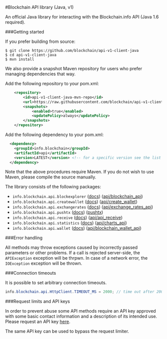 #Blockchain API library (Java, v1)

An official Java library for interacting with the Blockchain.info API (Java 1.6 required).

###Getting started

If you prefer building from source:

```
$ git clone https://github.com/blockchain/api-v1-client-java
$ cd api-v1-client-java
$ mvn install
```

We also provide a snapshot Maven repository for users who prefer managing dependencies that way.

Add the following repository to your pom.xml:
```xml
    <repository>
        <id>api-v1-client-java-mvn-repo</id>
        <url>https://raw.githubusercontent.com/blockchain/api-v1-client-java/mvn-repo/</url>
        <snapshots>
            <enabled>true</enabled>
            <updatePolicy>always</updatePolicy>
        </snapshots>
    </repository>
```

Add the following dependency to your pom.xml:
```xml
  <dependency>
  	<groupId>info.blockchain</groupId>
  	<artifactId>api</artifactId>
  	<version>LATEST</version> <!-- for a specific version see the list of tags -->
  </dependency>
```

Note that the above procedures require Maven. If you do not wish to use Maven, please compile the source manually.

The library consists of the following packages:

* `info.blockchain.api.blockexplorer` ([docs](docs/blockexplorer.md)) ([api/blockchain_api][api1])
* `info.blockchain.api.createwallet` ([docs](docs/createwallet.md)) ([api/create_wallet][api2])
* `info.blockchain.api.exchangerates` ([docs](docs/exchangerates.md)) ([api/exchange\_rates\_api][api3])
* `info.blockchain.api.pushtx` ([docs](docs/pushtx.md)) ([pushtx][api7])
* `info.blockchain.api.receive` ([docs](docs/receive.md)) ([api/api_receive][api4])
* `info.blockchain.api.statistics` ([docs](docs/statistics.md)) ([api/charts_api][api5])
* `info.blockchain.api.wallet` ([docs](docs/wallet.md)) ([api/blockchain\_wallet\_api][api6])

###Error handling

All methods may throw exceptions caused by incorrectly passed parameters or other problems. If a call is rejected server-side, the `APIException` exception will be thrpwn. In case of a network error, the `IOException` exception will be thrown.

###Connection timeouts

It is possible to set arbitrary connection timeouts.

```java
info.blockchain.api.HttpClient.TIMEOUT_MS = 2000; // time out after 2000 milliseconds
```

###Request limits and API keys

In order to prevent abuse some API methods require an API key approved with some basic contact information and a description of its intended use. Please request an API key [here](https://blockchain.info/api/api_create_code).

The same API key can be used to bypass the request limiter.

[api1]: https://blockchain.info/api/blockchain_api
[api2]: https://blockchain.info/api/create_wallet
[api3]: https://blockchain.info/api/exchange_rates_api
[api4]: https://blockchain.info/api/api_receive
[api5]: https://blockchain.info/api/charts_api
[api6]: https://blockchain.info/api/blockchain_wallet_api
[api7]: https://blockchain.info/pushtx
